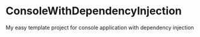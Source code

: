 # ConsoleWithDependencyInjection
My easy template project for console application with dependency injection

